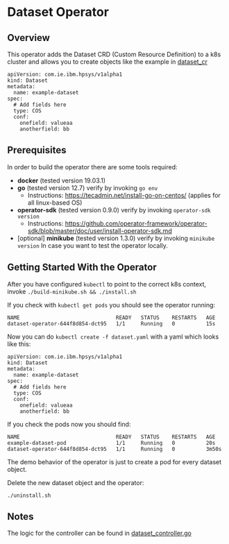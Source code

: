 # Dataset Operator

## Overview

This operator adds the Dataset CRD (Custom Resource Definition)
to a k8s cluster and allows you to create objects like the example
in [dataset_cr](deploy/crds/com_v1alpha1_dataset_cr.yaml)

```
apiVersion: com.ie.ibm.hpsys/v1alpha1
kind: Dataset
metadata:
  name: example-dataset
spec:
  # Add fields here
  type: COS
  conf:
    onefield: valueaa
    anotherfield: bb
```

## Prerequisites

In order to build the operator there are some tools required:

- **docker** (tested version 19.03.1)
- **go** (tested version 12.7) verify by invoking `go env`
  - Instructions: https://tecadmin.net/install-go-on-centos/ 
  (applies for all linux-based OS)
- **operator-sdk** (tested version 0.9.0) verify by invoking
`operator-sdk version`
  - Instructions: https://github.com/operator-framework/operator-sdk/blob/master/doc/user/install-operator-sdk.md
- [optional] **minikube** (tested version 1.3.0) verify by
invoking `minikube version` In case you want to test the operator
locally. 

## Getting Started With the Operator

After you have configured `kubectl` to point to the correct k8s context, 
invoke `./build-minikube.sh && ./install.sh`

If you check with `kubectl get pods` you should see the operator running:
```
NAME                               READY   STATUS    RESTARTS   AGE
dataset-operator-644f8d854-dct95   1/1     Running   0          15s
```

Now you can do `kubectl create -f dataset.yaml` with a yaml which looks like this:
```
apiVersion: com.ie.ibm.hpsys/v1alpha1
kind: Dataset
metadata:
  name: example-dataset
spec:
  # Add fields here
  type: COS
  conf:
    onefield: valueaa
    anotherfield: bb
```

If you check the pods now you should find:
```
NAME                               READY   STATUS    RESTARTS   AGE
example-dataset-pod                1/1     Running   0          20s
dataset-operator-644f8d854-dct95   1/1     Running   0          3m50s
```
The demo behavior of the operator is just to create a pod for every
dataset object.

Delete the new dataset object and the operator:
```
./uninstall.sh
```

## Notes

The logic for the controller can be found in 
[dataset_controller.go](pkg/controller/dataset/dataset_controller.go)
